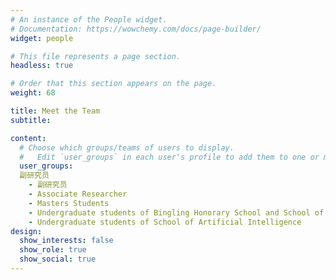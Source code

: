 ```yaml
---
# An instance of the People widget.
# Documentation: https://wowchemy.com/docs/page-builder/
widget: people

# This file represents a page section.
headless: true

# Order that this section appears on the page.
weight: 68

title: Meet the Team
subtitle:

content:
  # Choose which groups/teams of users to display.
  #   Edit `user_groups` in each user's profile to add them to one or more of these groups.
  user_groups:
  副研究员
    - 副研究员
    - Associate Researcher
    - Masters Students
    - Undergraduate students of Bingling Honorary School and School of Artificial Intelligence 
    - Undergraduate students of School of Artificial Intelligence 
design:
  show_interests: false
  show_role: true
  show_social: true
---
```

